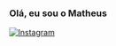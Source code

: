 ### Olá, eu sou o Matheus
[![Instagram](https://img.shields.io/badge/Instagram-E4405F?style=for-the-badge&logo=instagram&logoColor=white)](https://www.instagram.com/vargas.matheuss/)
<!--
**MatheusdVargas/MatheusdVargas** is a ✨ _special_ ✨ repository because its `README.md` (this file) appears on your GitHub profile.

Here are some ideas to get you started:

- 🔭 I’m currently working on ...
- 🌱 I’m currently learning ...
- 👯 I’m looking to collaborate on ...
- 🤔 I’m looking for help with ...
- 💬 Ask me about ...
- 📫 How to reach me: ...
- 😄 Pronouns: ...
- ⚡ Fun fact: ...
-->
